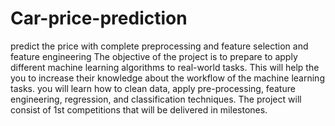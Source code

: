 # Car-price-prediction
predict the price  with complete preprocessing and feature selection and feature engineering The objective of the project is to prepare to apply different machine learning algorithms to real-world tasks. This will help the you to increase their knowledge about the workflow of the machine learning tasks. you will learn how to clean data, apply pre-processing, feature engineering, regression, and classification techniques. The project will consist of 1st competitions that will be delivered in milestones.
